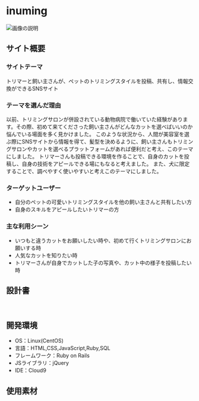 # inuming


![画像の説明](images/inuming.img.jpg)
## サイト概要
### サイトテーマ
トリマーと飼い主さんが、ペットのトリミングスタイルを投稿、共有し、情報交換ができるSNSサイト
​
### テーマを選んだ理由
以前、トリミングサロンが併設されている動物病院で働いていた経験があります。その際、初めて来てくださった飼い主さんがどんなカットを選べばいいのか悩んでいる場面を多く見かけました。
このような状況から、人間が美容室を選ぶ際にSNSサイトから情報を得て、髪型を決めるように、飼い主さんもトリミングサロンやカットを選べるプラットフォームがあれば便利だと考え、このテーマにしました。
トリマーさんも投稿できる環境を作ることで、自身のカットを投稿し、自身の技術をアピールできる場にもなると考えました。
また、犬に限定することで、調べやすく使いやすいと考えこのテーマにしました。
​
### ターゲットユーザー
- 自分のペットの可愛いトリミングスタイルを他の飼い主さんと共有したい方
- 自身のスキルをアピールしたいトリマーの方
​
### 主な利用シーン
- いつもと違うカットをお願いしたい時や、初めて行くトリミングサロンにお願いする時
- 人気なカットを知りたい時
- トリマーさんが自身でカットした子の写真や、カット中の様子を投稿したい時
​
## 設計書
<!-- 【補足説明】 -->
<!-- - テーマ提出時点では不要です。 -->
<!-- - 当項目には「後ほど作成予定」と記載しましょう。 -->
​
## 開発環境
- OS：Linux(CentOS)
- 言語：HTML,CSS,JavaScript,Ruby,SQL
- フレームワーク：Ruby on Rails
- JSライブラリ：jQuery
- IDE：Cloud9
​
## 使用素材
<!-- - 外部サービスの画像素材・音声素材を使用した場合は、必ずサービス名とURLを明記してください。 -->
<!-- - アプリケーションの実装に使用したgem/bootstrapのリファレンスなどの記載は不要です。 -->
<!-- - 使用しない場合は、使用素材の項目をREADMEから削除してください。 -->
<!-- - 架空の団体・題材を前提にポートフォリオを制作する場合、下記のテンプレートを当項目内に記載しましょう。 -->
<!-- 【テンプレート】 -->
<!-- 著作権を考慮し、架空のデータを扱う予定です。 -->
<!-- なお今後、実在するデータを利用する際には、事前に著作権保持者と契約を結んだ上で利用します。 -->